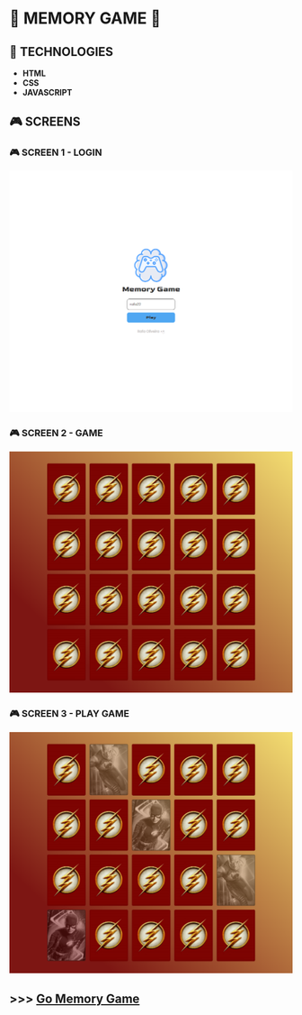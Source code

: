 # 🧠 MEMORY GAME 🧠


## 🚀 TECHNOLOGIES
* **HTML**
* **CSS**
* **JAVASCRIPT**

## 🎮 SCREENS

### 🎮 SCREEN 1 - LOGIN
 ![login](assets/img/screens/screen-login.png)
### 🎮 SCREEN 2 - GAME
 ![login](assets/img/screens/screen-game.png)
### 🎮 SCREEN 3 - PLAY GAME
 ![login](assets/img/screens/screen-play-game.png)

##  **>>> [Go Memory Game](https://rafaoliveira22.github.io/memory-game/)**





